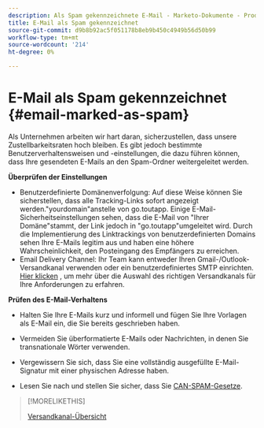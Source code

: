 ```yaml
---
description: Als Spam gekennzeichnete E-Mail - Marketo-Dokumente - Produktdokumentation
title: E-Mail als Spam gekennzeichnet
source-git-commit: d9b8b92ac5f051178b8eb9b450c4949b56d50b99
workflow-type: tm+mt
source-wordcount: '214'
ht-degree: 0%

---
```


# E-Mail als Spam gekennzeichnet {#email-marked-as-spam}

Als Unternehmen arbeiten wir hart daran, sicherzustellen, dass unsere Zustellbarkeitsraten hoch bleiben. Es gibt jedoch bestimmte Benutzerverhaltensweisen und -einstellungen, die dazu führen können, dass Ihre gesendeten E-Mails an den Spam-Ordner weitergeleitet werden.

**Überprüfen der Einstellungen**

* Benutzerdefinierte Domänenverfolgung: Auf diese Weise können Sie sicherstellen, dass alle Tracking-Links sofort angezeigt werden.&quot;yourdomain&quot;anstelle von go.toutapp. Einige E-Mail-Sicherheitseinstellungen sehen, dass die E-Mail von &quot;Ihrer Domäne&quot;stammt, der Link jedoch in &quot;go.toutapp&quot;umgeleitet wird. Durch die Implementierung des Linktrackings von benutzerdefinierten Domains sehen Ihre E-Mails legitim aus und haben eine höhere Wahrscheinlichkeit, den Posteingang des Empfängers zu erreichen.
* Email Delivery Channel: Ihr Team kann entweder Ihren Gmail-/Outlook-Versandkanal verwenden oder ein benutzerdefiniertes SMTP einrichten. [Hier klicken](/help/marketo/product-docs/marketo-sales-insight/actions/email/email-delivery/delivery-channel-overview.md) , um mehr über die Auswahl des richtigen Versandkanals für Ihre Anforderungen zu erfahren.

**Prüfen des E-Mail-Verhaltens**

* Halten Sie Ihre E-Mails kurz und informell und fügen Sie Ihre Vorlagen als E-Mail ein, die Sie bereits geschrieben haben.

* Vermeiden Sie überformatierte E-Mails oder Nachrichten, in denen Sie transnationale Wörter verwenden.

* Vergewissern Sie sich, dass Sie eine vollständig ausgefüllte E-Mail-Signatur mit einer physischen Adresse haben.

* Lesen Sie nach und stellen Sie sicher, dass Sie [CAN-SPAM-Gesetze](https://www.ftc.gov/tips-advice/business-center/guidance/can-spam-act-compliance-guide-business).

>[!MORELIKETHIS]
>
>[Versandkanal-Übersicht](/help/marketo/product-docs/marketo-sales-insight/actions/email/email-delivery/delivery-channel-overview.md)
